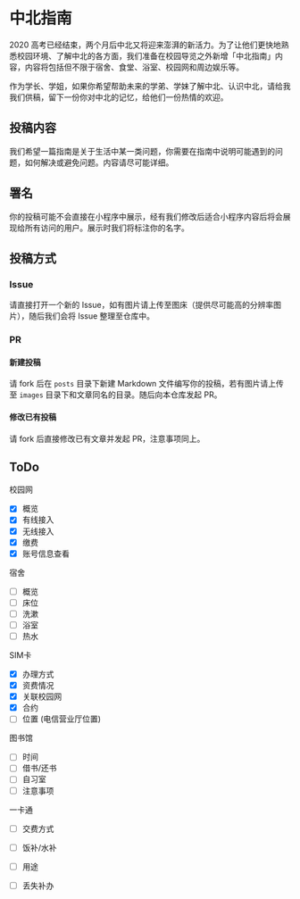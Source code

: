 # 中北指南

2020 高考已经结束，两个月后中北又将迎来澎湃的新活力。为了让他们更快地熟悉校园环境、了解中北的各方面，我们准备在校园导览之外新增「中北指南」内容，内容将包括但不限于宿舍、食堂、浴室、校园网和周边娱乐等。

作为学长、学姐，如果你希望帮助未来的学弟、学妹了解中北、认识中北，请给我我们供稿，留下一份你对中北的记忆，给他们一份热情的欢迎。


## 投稿内容

我们希望一篇指南是关于生活中某一类问题，你需要在指南中说明可能遇到的问题，如何解决或避免问题。内容请尽可能详细。

## 署名

你的投稿可能不会直接在小程序中展示，经有我们修改后适合小程序内容后将会展现给所有访问的用户。展示时我们将标注你的名字。

## 投稿方式

### Issue

请直接打开一个新的 Issue，如有图片请上传至图床（提供尽可能高的分辨率图片），随后我们会将 Issue 整理至仓库中。

### PR

#### 新建投稿

请 fork 后在 `posts` 目录下新建 Markdown 文件编写你的投稿，若有图片请上传至 `images` 目录下和文章同名的目录。随后向本仓库发起 PR。

#### 修改已有投稿

请 fork 后直接修改已有文章并发起 PR，注意事项同上。

## ToDo

校园网
- [x]  概览
- [x] 有线接入
- [x] 无线接入
- [x] 缴费
- [x] 账号信息查看

宿舍

- [ ] 概览
- [ ] 床位
- [ ] 洗漱
- [ ] 浴室
- [ ] 热水

SIM卡

- [x] 办理方式
- [x] 资费情况
- [x] 关联校园网
- [x] 合约
- [ ] 位置 (电信营业厅位置)

图书馆

- [ ] 时间
- [ ] 借书/还书
- [ ] 自习室
- [ ] 注意事项

一卡通

- [ ] 交费方式
- [ ] 饭补/水补
- [ ] 用途
- [ ] 丢失补办


